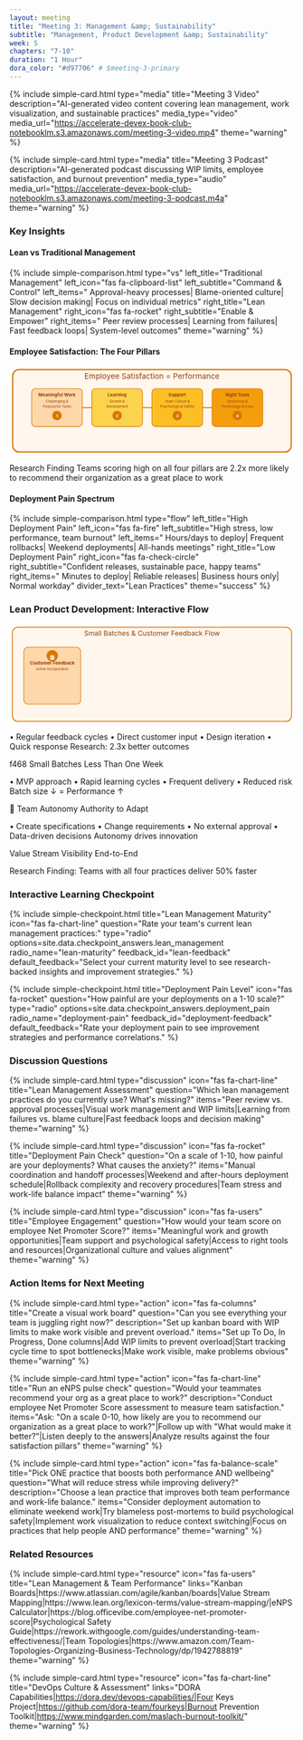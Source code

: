```yaml
---
layout: meeting
title: "Meeting 3: Management &amp; Sustainability"
subtitle: "Management, Product Development &amp; Sustainability"
week: 5
chapters: "7-10"
duration: "1 Hour"
dora_color: "#d97706" # $meeting-3-primary
---
```


{% include simple-card.html
  type="media"
  title="Meeting 3 Video"
  description="AI-generated video content covering lean management, work visualization, and sustainable practices"
  media_type="video"
  media_url="https://accelerate-devex-book-club-notebooklm.s3.amazonaws.com/meeting-3-video.mp4"
  theme="warning"
%}

{% include simple-card.html
  type="media"
  title="Meeting 3 Podcast"
  description="AI-generated podcast discussing WIP limits, employee satisfaction, and burnout prevention"
  media_type="audio"
  media_url="https://accelerate-devex-book-club-notebooklm.s3.amazonaws.com/meeting-3-podcast.m4a"
  theme="warning"
%}

### Key Insights

#### Lean vs Traditional Management

{% include simple-comparison.html
  type="vs"
  left_title="Traditional Management"
  left_icon="fas fa-clipboard-list"
  left_subtitle="Command & Control"
  left_items="<i class='fas fa-user-tie'></i> Approval-heavy processes|<i class='fas fa-exclamation-triangle'></i> Blame-oriented culture|<i class='fas fa-hourglass-half'></i> Slow decision making|<i class='fas fa-chart-line-down'></i> Focus on individual metrics"
  right_title="Lean Management"
  right_icon="fas fa-rocket"
  right_subtitle="Enable & Empower"
  right_items="<i class='fas fa-users'></i> Peer review processes|<i class='fas fa-graduation-cap'></i> Learning from failures|<i class='fas fa-tachometer-alt'></i> Fast feedback loops|<i class='fas fa-chart-line'></i> System-level outcomes"
  theme="warning"
%}

#### Employee Satisfaction: The Four Pillars

<!-- markdownlint-disable MD033 -->
<svg width="100%" height="280" viewBox="0 0 900 280" xmlns="http://www.w3.org/2000/svg" role="img">
  <title>Employee Satisfaction Framework</title>
  <rect x="10" y="10" width="880" height="260" rx="20" fill="#fff7ed" stroke="#d97706" stroke-width="4"/>
  <text x="450" y="40" text-anchor="middle" font-size="24" fill="#92400e" font-family="Poppins, Inter, sans-serif">Employee Satisfaction = Performance</text>

  <!-- Pillar 1: Meaningful Work -->
  <rect x="70" y="70" width="160" height="120" rx="12" fill="#fed7aa" stroke="#d97706" stroke-width="2"/>
  <text x="150" y="95" text-anchor="middle" font-size="14" fill="#92400e" font-weight="bold">Meaningful Work</text>
  <text x="150" y="115" text-anchor="middle" font-size="11" fill="#92400e">Challenging &amp;</text>
  <text x="150" y="130" text-anchor="middle" font-size="11" fill="#92400e">Purposeful Tasks</text>
  <circle cx="150" cy="155" r="15" fill="#d97706"/>
  <text x="150" y="160" text-anchor="middle" font-size="12" fill="white" font-weight="bold">1</text>

  <!-- Pillar 2: Learning -->
  <rect x="260" y="70" width="160" height="120" rx="12" fill="#fcd34d" stroke="#d97706" stroke-width="2"/>
  <text x="340" y="95" text-anchor="middle" font-size="14" fill="#92400e" font-weight="bold">Learning</text>
  <text x="340" y="115" text-anchor="middle" font-size="11" fill="#92400e">Growth &amp;</text>
  <text x="340" y="130" text-anchor="middle" font-size="11" fill="#92400e">Development</text>
  <circle cx="340" cy="155" r="15" fill="#d97706"/>
  <text x="340" y="160" text-anchor="middle" font-size="12" fill="white" font-weight="bold">2</text>

  <!-- Pillar 3: Support -->
  <rect x="450" y="70" width="160" height="120" rx="12" fill="#fbbf24" stroke="#d97706" stroke-width="2"/>
  <text x="530" y="95" text-anchor="middle" font-size="14" fill="#92400e" font-weight="bold">Support</text>
  <text x="530" y="115" text-anchor="middle" font-size="11" fill="#92400e">Team Culture &amp;</text>
  <text x="530" y="130" text-anchor="middle" font-size="11" fill="#92400e">Psychological Safety</text>
  <circle cx="530" cy="155" r="15" fill="#d97706"/>
  <text x="530" y="160" text-anchor="middle" font-size="12" fill="white" font-weight="bold">3</text>

  <!-- Pillar 4: Tools -->
  <rect x="640" y="70" width="160" height="120" rx="12" fill="#f59e0b" stroke="#d97706" stroke-width="2"/>
  <text x="720" y="95" text-anchor="middle" font-size="14" fill="#92400e" font-weight="bold">Right Tools</text>
  <text x="720" y="115" text-anchor="middle" font-size="11" fill="#92400e">Resources &amp;</text>
  <text x="720" y="130" text-anchor="middle" font-size="11" fill="#92400e">Technology Access</text>
  <circle cx="720" cy="155" r="15" fill="#d97706"/>
  <text x="720" y="160" text-anchor="middle" font-size="12" fill="white" font-weight="bold">4</text>

  <!-- Connection arrows -->
  <line x1="230" y1="130" x2="260" y2="130" stroke="#d97706" stroke-width="3" marker-end="url(#arrow-amber)"/>
  <line x1="420" y1="130" x2="450" y2="130" stroke="#d97706" stroke-width="3" marker-end="url(#arrow-amber)"/>
  <line x1="610" y1="130" x2="640" y2="130" stroke="#d97706" stroke-width="3" marker-end="url(#arrow-amber)"/>

  <!-- Research Finding -->

<text x="450" y="225" text-anchor="middle" font-size="16" fill="#92400e" font-weight="bold">Research Finding</text>
<text x="450" y="245" text-anchor="middle" font-size="12" fill="#92400e">Teams scoring high on all four pillars are 2.2x more likely</text>
<text x="450" y="260" text-anchor="middle" font-size="12" fill="#92400e">to recommend their organization as a great place to work</text>

  <defs>
    <marker id="arrow-amber" markerWidth="10" markerHeight="10" refX="5" refY="5" orient="auto" markerUnits="strokeWidth">
      <path d="M0,0 L10,5 L0,10 Z" fill="#d97706" />
    </marker>
  </defs>
</svg>
<!-- markdownlint-enable MD033 -->

#### Deployment Pain Spectrum

{% include simple-comparison.html
  type="flow"
  left_title="High Deployment Pain"
  left_icon="fas fa-fire"
  left_subtitle="High stress, low performance, team burnout"
  left_items="<i class='fas fa-clock'></i> Hours/days to deploy|<i class='fas fa-exclamation-triangle'></i> Frequent rollbacks|<i class='fas fa-user-clock'></i> Weekend deployments|<i class='fas fa-phone-alt'></i> All-hands meetings"
  right_title="Low Deployment Pain"
  right_icon="fas fa-check-circle"
  right_subtitle="Confident releases, sustainable pace, happy teams"
  right_items="<i class='fas fa-tachometer-alt'></i> Minutes to deploy|<i class='fas fa-shield-check'></i> Reliable releases|<i class='fas fa-calendar-check'></i> Business hours only|<i class='fas fa-coffee'></i> Normal workday"
  divider_text="Lean Practices"
  theme="success"
%}

### Lean Product Development: Interactive Flow

<!-- markdownlint-disable MD033 -->
<svg width="100%" height="350" viewBox="0 0 1000 350" xmlns="http://www.w3.org/2000/svg" role="img">
  <title>Lean Product Development Flow</title>
  <rect x="10" y="10" width="980" height="330" rx="20" fill="#fff7ed" stroke="#d97706" stroke-width="3"/>
  <text x="500" y="40" text-anchor="middle" font-size="24" fill="#92400e" font-family="Poppins, Inter, sans-serif">Small Batches & Customer Feedback Flow</text>

  <!-- Customer Feedback Integration -->
  <rect x="50" y="80" width="200" height="200" rx="15" fill="#fed7aa" stroke="#d97706" stroke-width="2"/>
  <circle cx="150" cy="110" r="20" fill="#d97706"/>
  <circle cx="150" cy="116" r="8" fill="white"/>
  <text x="150" y="119" text-anchor="middle" font-size="10" fill="#d97706" font-family="'Font Awesome 6 Free'" font-weight="900">f075</text>
  <text x="150" y="140" text-anchor="middle" font-size="16" fill="#92400e" font-weight="bold">Customer Feedback</text>
  <text x="150" y="160" text-anchor="middle" font-size="12" fill="#92400e">Active Incorporation</text>
  
  <text x="60" y="185" font-size="11" fill="#92400e">• Regular feedback cycles</text>
  <text x="60" y="200" font-size="11" fill="#92400e">• Direct customer input</text>
  <text x="60" y="215" font-size="11" fill="#92400e">• Design iteration</text>
  <text x="60" y="230" font-size="11" fill="#92400e">• Quick response</text>
  <text x="150" y="260" text-anchor="middle" font-size="14" fill="#d97706" font-weight="bold">Research: 2.3x better outcomes</text>

  <!-- Arrow 1 -->
  <line x1="250" y1="180" x2="300" y2="180" stroke="#d97706" stroke-width="4" marker-end="url(#arrow-amber)"/>

  <!-- Small Batches -->
  <rect x="320" y="80" width="200" height="200" rx="15" fill="#fcd34d" stroke="#d97706" stroke-width="2"/>
  <circle cx="420" cy="110" r="20" fill="#d97706"/>
  <circle cx="420" cy="116" r="8" fill="white"/>
  <text x="420" y="119" text-anchor="middle" font-size="10" fill="#d97706" font-family="'Font Awesome 6 Free'" font-weight="900">f468</text>
  <text x="420" y="140" text-anchor="middle" font-size="16" fill="#92400e" font-weight="bold">Small Batches</text>
  <text x="420" y="160" text-anchor="middle" font-size="12" fill="#92400e">Less Than One Week</text>
  
  <text x="330" y="185" font-size="11" fill="#92400e">• MVP approach</text>
  <text x="330" y="200" font-size="11" fill="#92400e">• Rapid learning cycles</text>
  <text x="330" y="215" font-size="11" fill="#92400e">• Frequent delivery</text>
  <text x="330" y="230" font-size="11" fill="#92400e">• Reduced risk</text>
  <text x="420" y="260" text-anchor="middle" font-size="14" fill="#d97706" font-weight="bold">Batch size ↓ = Performance ↑</text>

  <!-- Arrow 2 -->
  <line x1="520" y1="180" x2="570" y2="180" stroke="#d97706" stroke-width="4" marker-end="url(#arrow-amber)"/>

  <!-- Team Experimentation -->
  <rect x="590" y="80" width="200" height="200" rx="15" fill="#fbbf24" stroke="#d97706" stroke-width="2"/>
  <circle cx="690" cy="110" r="20" fill="#d97706"/>
  <text x="690" y="116" text-anchor="middle" font-size="16" fill="white" font-weight="bold">🧪</text>
  <text x="690" y="140" text-anchor="middle" font-size="16" fill="#92400e" font-weight="bold">Team Autonomy</text>
  <text x="690" y="160" text-anchor="middle" font-size="12" fill="#92400e">Authority to Adapt</text>
  
  <text x="600" y="185" font-size="11" fill="#92400e">• Create specifications</text>
  <text x="600" y="200" font-size="11" fill="#92400e">• Change requirements</text>
  <text x="600" y="215" font-size="11" fill="#92400e">• No external approval</text>
  <text x="600" y="230" font-size="11" fill="#92400e">• Data-driven decisions</text>
  <text x="690" y="260" text-anchor="middle" font-size="14" fill="#d97706" font-weight="bold">Autonomy drives innovation</text>

  <!-- Arrow 3 -->
  <line x1="790" y1="180" x2="840" y2="180" stroke="#d97706" stroke-width="4" marker-end="url(#arrow-amber)"/>

  <!-- Value Stream Result -->
  <circle cx="900" cy="180" r="60" fill="#f59e0b" stroke="#d97706" stroke-width="3"/>
  <text x="900" y="170" text-anchor="middle" font-size="14" fill="white" font-weight="bold">Value Stream</text>
  <text x="900" y="185" text-anchor="middle" font-size="14" fill="white" font-weight="bold">Visibility</text>
  <text x="900" y="200" text-anchor="middle" font-size="12" fill="white">End-to-End</text>

  <!-- Bottom insight -->

<text x="500" y="320" text-anchor="middle" font-size="18" fill="#92400e" font-weight="bold">Research Finding: Teams with all four practices deliver 50% faster</text>

  <defs>
    <marker id="arrow-amber-2" markerWidth="12" markerHeight="12" refX="6" refY="6" orient="auto" markerUnits="strokeWidth">
      <path d="M0,0 L12,6 L0,12 Z" fill="#d97706" />
    </marker>
  </defs>
</svg>
<!-- markdownlint-enable MD033 -->


### Interactive Learning Checkpoint

<div class="learning-checkpoint" markdown="0">
  {% include simple-checkpoint.html 
    title="Lean Management Maturity"
    icon="fas fa-chart-line"
    question="Rate your team's current lean management practices:"
    type="radio"
    options=site.data.checkpoint_answers.lean_management
    radio_name="lean-maturity"
    feedback_id="lean-feedback"
    default_feedback="Select your current maturity level to see research-backed insights and improvement strategies."
  %}

{% include simple-checkpoint.html
    title="Deployment Pain Level"
    icon="fas fa-rocket"
    question="How painful are your deployments on a 1-10 scale?"
    type="radio"
    options=site.data.checkpoint_answers.deployment_pain
    radio_name="deployment-pain"
    feedback_id="deployment-feedback"
    default_feedback="Rate your deployment pain to see improvement strategies and performance correlations."
  %}

</div>

### Discussion Questions

<div class="resource-grid" markdown="0">
  {% include simple-card.html 
    type="discussion" 
    icon="fas fa-chart-line" 
    title="Lean Management Assessment" 
    question="Which lean management practices do you currently use? What's missing?" 
    items="Peer review vs. approval processes|Visual work management and WIP limits|Learning from failures vs. blame culture|Fast feedback loops and decision making" 
    theme="warning"
  %}

{% include simple-card.html
    type="discussion"
    icon="fas fa-rocket"
    title="Deployment Pain Check"
    question="On a scale of 1-10, how painful are your deployments? What causes the anxiety?"
    items="Manual coordination and handoff processes|Weekend and after-hours deployment schedule|Rollback complexity and recovery procedures|Team stress and work-life balance impact"
    theme="warning"
  %}

{% include simple-card.html
    type="discussion"
    icon="fas fa-users"
    title="Employee Engagement"
    question="How would your team score on employee Net Promoter Score?"
    items="Meaningful work and growth opportunities|Team support and psychological safety|Access to right tools and resources|Organizational culture and values alignment"
    theme="warning"
  %}

</div>

### Action Items for Next Meeting

<div class="resource-grid" markdown="0">
  {% include simple-card.html 
    type="action"
    icon="fas fa-columns"
    title="Create a visual work board"
    question="Can you see everything your team is juggling right now?"
    description="Set up kanban board with WIP limits to make work visible and prevent overload."
    items="Set up To Do, In Progress, Done columns|Add WIP limits to prevent overload|Start tracking cycle time to spot bottlenecks|Make work visible, make problems obvious"
    theme="warning"
  %}

{% include simple-card.html
    type="action"
    icon="fas fa-chart-line"
    title="Run an eNPS pulse check"
    question="Would your teammates recommend your org as a great place to work?"
    description="Conduct employee Net Promoter Score assessment to measure team satisfaction."
    items="Ask: \"On a scale 0-10, how likely are you to recommend our organization as a great place to work?\"|Follow up with \"What would make it better?\"|Listen deeply to the answers|Analyze results against the four satisfaction pillars"
    theme="warning"
  %}

{% include simple-card.html
    type="action"
    icon="fas fa-balance-scale"
    title="Pick ONE practice that boosts both performance AND wellbeing"
    question="What will reduce stress while improving delivery?"
    description="Choose a lean practice that improves both team performance and work-life balance."
    items="Consider deployment automation to eliminate weekend work|Try blameless post-mortems to build psychological safety|Implement work visualization to reduce context switching|Focus on practices that help people AND performance"
    theme="warning"
  %}

</div>

### Related Resources

<div class="resource-grid" markdown="0">
  {% include simple-card.html 
    type="resource" 
    icon="fas fa-users" 
    title="Lean Management & Team Performance" 
    links="Kanban Boards|https://www.atlassian.com/agile/kanban/boards|Value Stream Mapping|https://www.lean.org/lexicon-terms/value-stream-mapping/|eNPS Calculator|https://blog.officevibe.com/employee-net-promoter-score|Psychological Safety Guide|https://rework.withgoogle.com/guides/understanding-team-effectiveness/|Team Topologies|https://www.amazon.com/Team-Topologies-Organizing-Business-Technology/dp/1942788819" 
    theme="warning"
  %}

{% include simple-card.html
    type="resource"
    icon="fas fa-chart-line"
    title="DevOps Culture & Assessment"
    links="DORA Capabilities|https://dora.dev/devops-capabilities/|Four Keys Project|https://github.com/dora-team/fourkeys|Burnout Prevention Toolkit|https://www.mindgarden.com/maslach-burnout-toolkit/"
    theme="warning"
  %}

</div>

